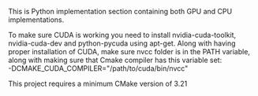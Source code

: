 This is Python implementation section containing both GPU and CPU implementations.

To make sure CUDA is working you need to install nvidia-cuda-toolkit, nvidia-cuda-dev and python-pycuda using apt-get.
Along with having proper installation of CUDA, make sure nvcc folder is in the PATH variable, along with making sure that Cmake compiler has this variable set:\
-DCMAKE_CUDA_COMPILER="/path/to/cuda/bin/nvcc"

This project requires a minimum CMake version of 3.21